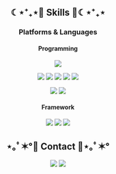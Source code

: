 <h2 align="center"> ☾⋆⁺₊⋆💜 Skills 💜☾⋆⁺₊⋆ </h2>

<h3 align="center"> Platforms & Languages </h3>

<h4 align="center"> Programming </h4>
<p align="center">
<img src="https://img.shields.io/badge/Python-3776AB?style=flat-square&logo=Python&logoColor=white"/> 
</p>

<p align="center">
<img src="https://img.shields.io/badge/OpenCV-5C3EE8?style=flat-square&logo=OpenCV&logoColor=white"/>
<img src="https://img.shields.io/badge/NumPy-013243?style=flat-square&logo=NumPy&logoColor=white"/>
<img src="https://img.shields.io/badge/SciPy-8CAAE6?style=flat-square&logo=SciPy&logoColor=white"/>
<img src="https://img.shields.io/badge/Pandas-150458?style=flat-square&logo=Pandas&logoColor=white"/>
<img src="https://img.shields.io/badge/scikitlearn-F7931E?style=flat-square&logo=scikitlearn&logoColor=white"/>
</p>

<p align="center">
<img src="https://img.shields.io/badge/GitHub-181717?style=flat-square&logo=GitHub&logoColor=white"/>
<img src="https://img.shields.io/badge/Notion-000000?style=flat-square&logo=Notion&logoColor=white"/>
</p>

<h4 align="center"> Framework </h4>
<p align="center">
<img src="https://img.shields.io/badge/TensorFlow-FF6F00?style=flat-square&logo=TensorFlow&logoColor=white"/>
<img src="https://img.shields.io/badge/Keras-D00000?style=flat-square&logo=Keras&logoColor=white"/>
<img src="https://img.shields.io/badge/PyTorch-EE4C2C?style=flat-square&logo=PyTorch&logoColor=white"/>
</p>





<h2 align="center"> ⋆｡ﾟ✶°🤍 Contact 🤍⋆｡ﾟ✶° </h2>

<p align="center"><a href="https://Jinimo.github.io."><img src="https://img.shields.io/badge/Blog-FCE9EF?style=flat-square&logo=GitHub Sponsors&logoColor=white&link=https://Jinimo.github.io."/></a>  
  <a href="sdc36625110@gmail.com"><img src="https://img.shields.io/badge/sdc36625110@gmail.com-E1E0F8?style=flat-square&logo=Gmail&logoColor=white&link=mailto:sdc36625110@gmail.com"/></a></p>
